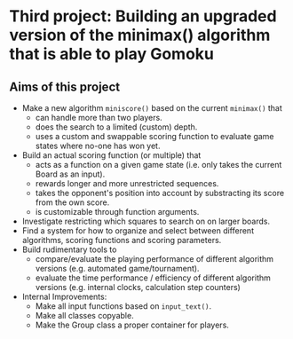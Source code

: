 # Third project: Building an upgraded version of the minimax() algorithm that is able to play Gomoku



## Aims of this project
* Make a new algorithm `miniscore()` based on the current `minimax()` that
  + can handle more than two players.
  + does the search to a limited (custom) depth.
  + uses a custom and swappable scoring function to evaluate game states where no-one has won yet.
* Build an actual scoring function (or multiple) that
  + acts as a function on a given game state (i.e. only takes the current Board as an input).
  + rewards longer and more unrestricted sequences.
  + takes the opponent's position into account by substracting its score from the own score.
  + is customizable through function arguments.
* Investigate restricting which squares to search on on larger boards.
* Find a system for how to organize and select between different algorithms, scoring functions and scoring parameters.
* Build rudimentary tools to
  + compare/evaluate the playing performance of different algorithm versions (e.g. automated game/tournament).
  + evaluate the time performance / efficiency of different algorithm versions (e.g. internal clocks, calculation step counters)
* Internal Improvements:
  + Make all input functions based on `input_text()`.
  + Make all classes copyable.
  + Make the Group class a proper container for players.
